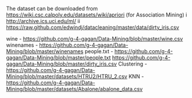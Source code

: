 The dataset can be downloaded from https://wiki.csc.calpoly.edu/datasets/wiki/apriori (for
Association Mining)
i http://archive.ics.uci.edu/ml/
ii https://raw.github.com/edwindj/datacleaning/master/data/dirty_iris.csv

wine - https://github.com/g-4-gagan/Data-Mining/blob/master/wine.csv
winenames - https://github.com/g-4-gagan/Data-Mining/blob/master/winenames
people.txt - https://github.com/g-4-gagan/Data-Mining/blob/master/people.txt
https://github.com/g-4-gagan/Data-Mining/blob/master/dirty_iris.csv
Clustering - https://github.com/g-4-gagan/Data-Mining/blob/master/datasets/HTRU2/HTRU_2.csv
KNN - https://github.com/g-4-gagan/Data-Mining/blob/master/datasets/Abalone/abalone_data.csv


